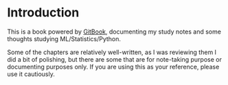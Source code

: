 # Introduction

This is a book powered by [GitBook](https://louisazhou.gitbook.io/notes/), documenting my study notes and some thoughts studying ML/Statistics/Python.

Some of the chapters are relatively well-written, as I was reviewing them I did a bit of polishing, but there are some that are for note-taking purpose or documenting purposes only. If you are using this as your reference, please use it cautiously.   


